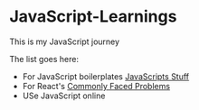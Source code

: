 # JavaScript-Learnings

This is my JavaScript journey


The list goes here:
<ul> 
  <li> For JavaScript boilerplates <a href="https://www.javascriptstuff.com/"> JavaScripts Stuff </a> </li>
  <li> For React's  <a href="https://jscomplete.com/learn/react-beyond-basics/react-cfp"> Commonly Faced Problems </a> </li>
  <li> USe JavaScript online <a href="
</ul>
